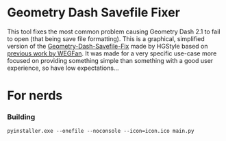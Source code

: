 # Geometry Dash Savefile Fixer

This tool fixes the most common problem causing Geometry Dash 2.1 to fail to open (that being save file formatting).
This is a graphical, simplified version of the [Geometry-Dash-Savefile-Fix](https://github.com/HGStyle/GD-SaveFileFixer) made by HGStyle based on [previous work by WEGFan](https://github.com/WEGFan).
It was made for a very specific use-case more focused on providing something simple than something with a good user experience, so have low expectations...

# For nerds

### Building

```
pyinstaller.exe --onefile --noconsole --icon=icon.ico main.py
```
